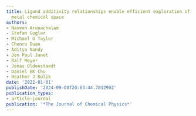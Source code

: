 ```yaml
---
title: Ligand additivity relationships enable efficient exploration of transition
  metal chemical space
authors:
- Naveen Arunachalam
- Stefan Gugler
- Michael G Taylor
- Chenru Duan
- Aditya Nandy
- Jon Paul Janet
- Ralf Meyer
- Jonas Oldenstaedt
- Daniel BK Chu
- Heather J Kulik
date: '2022-01-01'
publishDate: '2024-09-08T20:03:44.781299Z'
publication_types:
- article-journal
publication: '*The Journal of Chemical Physics*'
---
```

